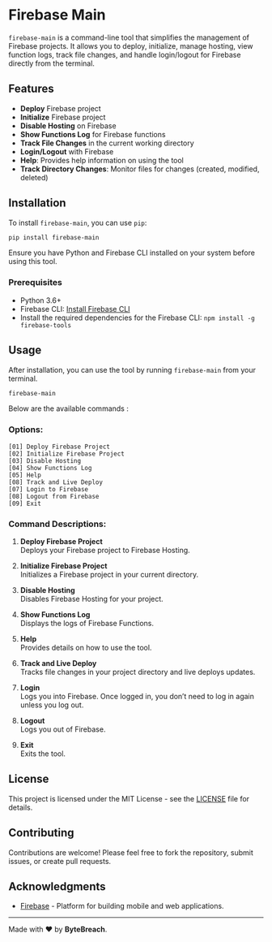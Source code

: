 # Firebase Main 

`firebase-main` is a command-line tool that simplifies the management of Firebase projects. It allows you to deploy, initialize, manage hosting, view function logs, track file changes, and handle login/logout for Firebase directly from the terminal.

## Features

- **Deploy** Firebase project
- **Initialize** Firebase project
- **Disable Hosting** on Firebase
- **Show Functions Log** for Firebase functions
- **Track File Changes** in the current working directory
- **Login/Logout** with Firebase
- **Help**: Provides help information on using the tool
- **Track Directory Changes**: Monitor files for changes (created, modified, deleted)

## Installation

To install `firebase-main`, you can use `pip`:

```bash
pip install firebase-main
```

Ensure you have Python and Firebase CLI installed on your system before using this tool.

### Prerequisites

- Python 3.6+
- Firebase CLI: [Install Firebase CLI](https://firebase.google.com/docs/cli#install_the_firebase_cli)
- Install the required dependencies for the Firebase CLI: `npm install -g firebase-tools`

## Usage

After installation, you can use the tool by running `firebase-main` from your terminal. 

```bash 
firebase-main
```

Below are the available commands :

### Options:
```
[01] Deploy Firebase Project  
[02] Initialize Firebase Project 
[03] Disable Hosting 
[04] Show Functions Log
[05] Help 
[08] Track and Live Deploy
[07] Login to Firebase  
[08] Logout from Firebase
[09] Exit
```

### Command Descriptions:

1. **Deploy Firebase Project**  
   Deploys your Firebase project to Firebase Hosting.

2. **Initialize Firebase Project**  
   Initializes a Firebase project in your current directory.

3. **Disable Hosting**  
   Disables Firebase Hosting for your project.

4. **Show Functions Log**  
   Displays the logs of Firebase Functions.

5. **Help**  
   Provides details on how to use the tool.

6. **Track and Live Deploy**  
   Tracks file changes in your project directory and live deploys updates.

7. **Login**  
   Logs you into Firebase. Once logged in, you don’t need to log in again unless you log out.

8. **Logout**  
   Logs you out of Firebase.

9. **Exit**  
   Exits the tool.

## License

This project is licensed under the MIT License - see the [LICENSE](LICENSE) file for details.

## Contributing

Contributions are welcome! Please feel free to fork the repository, submit issues, or create pull requests.

## Acknowledgments

- [Firebase](https://firebase.google.com/) - Platform for building mobile and web applications.

---

Made with ❤ by **ByteBreach**.
